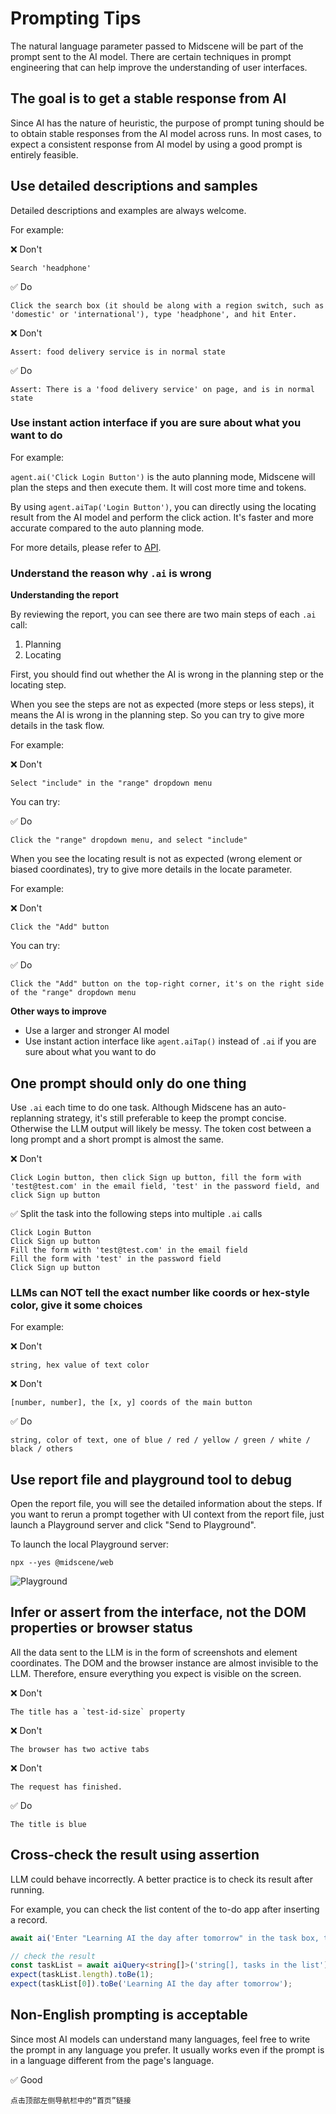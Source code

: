 # Prompting Tips

The natural language parameter passed to Midscene will be part of the prompt sent to the AI model. There are certain techniques in prompt engineering that can help improve the understanding of user interfaces.

## The goal is to get a stable response from AI

Since AI has the nature of heuristic, the purpose of prompt tuning should be to obtain stable responses from the AI model across runs. In most cases, to expect a consistent response from AI model by using a good prompt is entirely feasible.

## Use detailed descriptions and samples

Detailed descriptions and examples are always welcome.

For example: 

❌ Don't
```log
Search 'headphone'
```

✅ Do
```log
Click the search box (it should be along with a region switch, such as 'domestic' or 'international'), type 'headphone', and hit Enter.
```

❌ Don't
```log
Assert: food delivery service is in normal state
```

✅ Do
```log
Assert: There is a 'food delivery service' on page, and is in normal state
```

### Use instant action interface if you are sure about what you want to do

For example:

`agent.ai('Click Login Button')` is the auto planning mode, Midscene will plan the steps and then execute them. It will cost more time and tokens.

By using `agent.aiTap('Login Button')`, you can directly using the locating result from the AI model and perform the click action. It's faster and more accurate compared to the auto planning mode.

For more details, please refer to [API](./api.mdx).

### Understand the reason why `.ai` is wrong

**Understanding the report**

By reviewing the report, you can see there are two main steps of each `.ai` call:

1. Planning
2. Locating

First, you should find out whether the AI is wrong in the planning step or the locating step.

When you see the steps are not as expected (more steps or less steps), it means the AI is wrong in the planning step. So you can try to give more details in the task flow.

For example:

❌ Don't
```log
Select "include" in the "range" dropdown menu
```

You can try:

✅ Do
```log
Click the "range" dropdown menu, and select "include"
```

When you see the locating result is not as expected (wrong element or biased coordinates), try to give more details in the locate parameter.

For example:

❌ Don't
```log
Click the "Add" button
```

You can try:

✅ Do
```log
Click the "Add" button on the top-right corner, it's on the right side of the "range" dropdown menu
```

**Other ways to improve**

* Use a larger and stronger AI model
* Use instant action interface like `agent.aiTap()` instead of `.ai` if you are sure about what you want to do

## One prompt should only do one thing

Use `.ai` each time to do one task. Although Midscene has an auto-replanning strategy, it's still preferable to keep the prompt concise. Otherwise the LLM output will likely be messy. The token cost between a long prompt and a short prompt is almost the same.

❌ Don't
```log
Click Login button, then click Sign up button, fill the form with 'test@test.com' in the email field, 'test' in the password field, and click Sign up button
```

✅ Split the task into the following steps into multiple `.ai` calls
```log
Click Login Button
Click Sign up button
Fill the form with 'test@test.com' in the email field
Fill the form with 'test' in the password field
Click Sign up button
```

### LLMs can NOT tell the exact number like coords or hex-style color, give it some choices

For example:

❌ Don't
```log
string, hex value of text color
```

❌ Don't
```log
[number, number], the [x, y] coords of the main button
```

✅ Do
```log
string, color of text, one of blue / red / yellow / green / white / black / others
```

## Use report file and playground tool to debug

Open the report file, you will see the detailed information about the steps. If you want to rerun a prompt together with UI context from the report file, just launch a Playground server and click "Send to Playground".

To launch the local Playground server:
```
npx --yes @midscene/web
```

![Playground](/midescene-playground-entry.jpg)

## Infer or assert from the interface, not the DOM properties or browser status

All the data sent to the LLM is in the form of screenshots and element coordinates. The DOM and the browser instance are almost invisible to the LLM. Therefore, ensure everything you expect is visible on the screen.

❌ Don't
```log
The title has a `test-id-size` property
```

❌ Don't
```log
The browser has two active tabs
```

❌ Don't
```log
The request has finished.
```

✅ Do
```log
The title is blue
```

## Cross-check the result using assertion

LLM could behave incorrectly. A better practice is to check its result after running.

For example, you can check the list content of the to-do app after inserting a record.

```typescript
await ai('Enter "Learning AI the day after tomorrow" in the task box, then press Enter to create');

// check the result
const taskList = await aiQuery<string[]>('string[], tasks in the list');
expect(taskList.length).toBe(1);
expect(taskList[0]).toBe('Learning AI the day after tomorrow');
```

## Non-English prompting is acceptable

Since most AI models can understand many languages, feel free to write the prompt in any language you prefer. It usually works even if the prompt is in a language different from the page's language.

✅ Good
```log
点击顶部左侧导航栏中的“首页”链接
```
